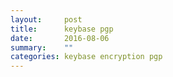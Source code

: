 ```yaml
---
layout:     post
title:      keybase pgp
date:       2016-08-06
summary:    ""
categories: keybase encryption pgp
---
```

